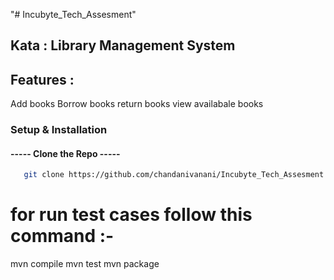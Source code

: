 "# Incubyte_Tech_Assesment" 
## Kata : Library Management System

## Features :
Add books
Borrow books
return books
view availabale books

### Setup & Installation
  #### -----  Clone the Repo  -----
   ```bash 
      git clone https://github.com/chandanivanani/Incubyte_Tech_Assesment
  ```

# for run test cases follow this command :-
mvn compile
mvn test
mvn package
